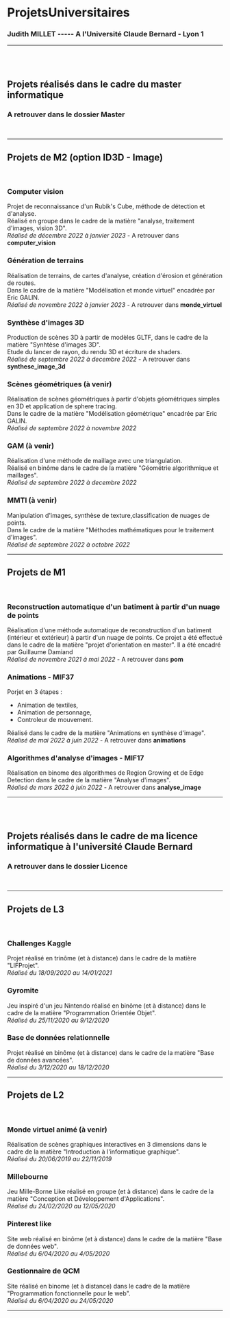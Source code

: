 # ProjetsUniversitaires

### Judith MILLET ----- A l'Université Claude Bernard - Lyon 1
-------------------------------------------------------

<br />
<br />

## Projets réalisés dans le cadre du master informatique
### A retrouver dans le dossier **Master**

<br />

----------------------------------------------------

## Projets de M2 (option ID3D - Image)
<br />

### Computer vision
Projet de reconnaissance d'un Rubik's Cube, méthode de détection et d'analyse. <br/>
Réalisé en groupe dans le cadre de la matière "analyse, traitement d'images, vision 3D".<br/>
*Réalisé de décembre 2022 à janvier 2023* - A retrouver dans **computer_vision**

### Génération de terrains
Réalisation de terrains, de cartes d'analyse, création d'érosion et génération de routes.<br/>
Dans le cadre de la matière "Modélisation et monde virtuel" encadrée par Eric GALIN.<br/>
*Réalisé de novembre 2022 à janvier 2023* - A retrouver dans **monde_virtuel**

### Synthèse d'images 3D
Production de scènes 3D à partir de modèles GLTF, dans le cadre de la matière "Synhtèse d'images 3D".<br/>
Etude du lancer de rayon, du rendu 3D et écriture de shaders.<br/>
*Réalisé de septembre 2022 à decembre 2022* - A retrouver dans **synthese_image_3d**

### Scènes géométriques (à venir)
Réalisation de scènes géométriques à partir d'objets géométriques simples en 3D et application de sphere tracing. <br/>
Dans le cadre de la matière "Modélisation géométrique" encadrée par Eric GALIN.<br/>
*Réalisé de septembre 2022 à novembre 2022*

### GAM (à venir)
Réalisation d'une méthode de maillage avec une triangulation. <br/> 
Réalisé en binôme dans le cadre de la matière "Géométrie algorithmique et maillages".<br/>
*Réalisé de septembre 2022 à decembre 2022*


### MMTI (à venir)
Manipulation d'images, synthèse de texture,classification de nuages de points. <br/>
Dans le cadre de la matière "Méthodes mathématiques pour le traitement d'images".<br/>
*Réalisé de septembre 2022 à octobre 2022*

----------------------------------------------------

## Projets de M1
<br />

### Reconstruction automatique d'un batiment à partir d'un nuage de points
Réalisation d'une méthode automatique de reconstruction d'un batiment (intérieur et extérieur) à partir d'un nuage de points. Ce projet a été effectué dans le cadre de la matière "projet d'orientation en master". Il a été encadré par Guillaume Damiand<br/>
*Réalisé de novembre 2021 à mai 2022* - A retrouver dans **pom**

### Animations - MIF37
Porjet en 3 étapes :
- Animation de textiles,
- Animation de personnage,
- Controleur de mouvement.

Réalisé dans le cadre de la matière "Animations en synthèse d'image".<br/>
*Réalisé de mai 2022 à juin 2022* - A retrouver dans **animations**

### Algorithmes d'analyse d'images - MIF17
Réalisation en binome des algorithmes de Region Growing et de Edge Detection dans le cadre de la matière "Analyse d'images".<br/>
*Réalisé de mars 2022 à juin 2022* - A retrouver dans **analyse_image**

----------------------------------------------------

<br />
<br />

## Projets réalisés dans le cadre de ma licence informatique à l'université Claude Bernard
### A retrouver dans le dossier **Licence**

<br />

----------------------------------------------------
## Projets de L3
<br />

### Challenges Kaggle
Projet réalisé en trinôme (et à distance) dans le cadre de la matière "LIFProjet".<br/>
*Réalisé du 18/09/2020 au 14/01/2021*

### Gyromite
Jeu inspiré d'un jeu Nintendo réalisé en binôme (et à distance) dans le cadre de la matière "Programmation Orientée Objet".<br/>
*Réalisé du 25/11/2020 au 9/12/2020*

### Base de données relationnelle
Projet réalisé en binôme (et à distance) dans le cadre de la matière "Base de données avancées".<br/>
*Réalisé du 3/12/2020 au 18/12/2020*

----------------------------------------------------

## Projets de L2
<br />

### Monde virtuel animé (à venir)
Réalisation de scènes graphiques interactives en 3 dimensions dans le cadre de la matière "Introduction à l'informatique graphique".<br/>
*Réalisé du 20/06/2019 au 22/11/2019*

### Millebourne
Jeu Mille-Borne Like réalisé en groupe (et à distance) dans le cadre de la matière "Conception et Développement d'Applications".<br/>
*Réalisé du 24/02/2020 au 12/05/2020*

### Pinterest like
Site web réalisé en binôme (et à distance) dans le cadre de la matière "Base de données web".<br/>
*Réalisé du 6/04/2020 au 4/05/2020*

### Gestionnaire de QCM
Site réalisé en binome (et à distance) dans le cadre de la matière "Programmation fonctionnelle pour le web".<br/>
*Réalisé du 6/04/2020 au 24/05/2020*

-------------------------------------------------------